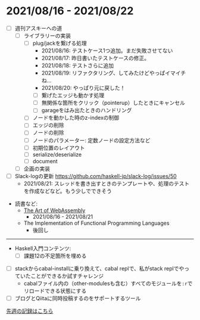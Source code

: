 # 2021/08/16 - 2021/08/22

- [ ] 週刊アスキーへの道
    - [ ] ライブラリーの実装
        - [ ] plug/jackを繋げる処理
            - 2021/08/16: テストケース1つ追加。まだ失敗させてない
            - 2021/08/17: 昨日書いたテストケースの修正。
            - 2021/08/18: テストさらに追加
            - 2021/08/19: リファクタリング、してみたけどやっぱイマイチね...
            - 2021/08/20: やっぱり元に戻した！
            - [ ] 繋げたエッジも動かす処理
            - [ ] 無関係な箇所をクリック（pointerup）したときにキャンセル
            - [ ] garageをはみ出たときのハンドリング
        - [ ] ノードを動かした時のz-indexの制御
        - [ ] エッジの削除
        - [ ] ノードの削除
        - [ ] ノードのパラメーター: 定数ノードの設定方法など
        - [ ] 初期位置のレイアウト
        - [ ] serialize/deserialize
        - [ ] document
    - [ ] 企画の実装
- [ ] Slack-logの更新 <https://github.com/haskell-jp/slack-log/issues/50>
    - 2021/08/21: スレッドを書き出すときのテンプレートや、処理のテストを作成などなど。もう少しでできそう
- 読書など:
    - [The Art of WebAssembly](https://nostarch.com/art-webassembly)
        - 2021/08/16 - 2021/08/21
    - The Implementation of Functional Programming Languages
        - 後回し

------

- Haskell入門コンテンツ:
    - [ ] 課題12の不足箇所を埋める
- [ ] stackからcabal-installに乗り換えて、cabal replで、私がstack replでやっていたことができるか試すチャレンジ
    - cabalファイル内の（other-modulesも含む）すべてのモジュールを`:r`でリロードできる状態にする
- [ ] ブログとQiitaに同時投稿するのをサポートするツール

[先週の記録はこちら](https://github.com/igrep/daily-commits/blob/24b3b72fcadafdd3843fee88c7cfa7a5ecec3c0b/yesterday.md)
